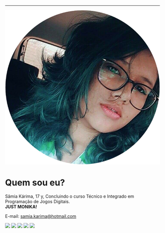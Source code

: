 ﻿---
layout: default
---
* * *
![](ss.png)
# Quem sou eu?  
Sâmia Kárima, 17 y, Concluindo o curso Técnico e Integrado em Programação de Jogos Digitais.  
**JUST MONIKA!** 

E-mail: samia.karima@hotmail.com  

[![](facebook.png)](https://www.facebook.com/pqpsamia)
[![](twitter.png)](https://twitter.com/pqpsamia)
[![](steam.png)](http://steamcommunity.com/id/pqpsamia)
[![](instagram.png)](https://www.instagram.com/pqpsamina)
[![](pinterest.png)](https://br.pinterest.com/samiakarima10)  

